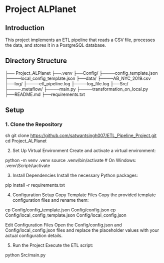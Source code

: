 # Project ALPlanet

## Introduction

This project implements an ETL pipeline that reads a CSV file, processes the data, and stores it in a PostgreSQL database.

## Directory Structure

├── Project_ALPlanet
├──.venv
├──Config/
├────config_template.json
├────local_config_template.json
├──data/
├────AB_NYC_2019.csv
├──log/
├────etl_pipeline.log
├────log_file.log
├──Src/
├────.metaflow/
├────main.py
├────transformation_on_local.py
├──README.md
├──requirements.txt


## Setup

### 1. Clone the Repository

sh
git clone https://github.com/satwantsingh007/ETL_Pipeline_Project.git
cd Project_ALPlanet

2. Set Up Virtual Environment
Create and activate a virtual environment:

python -m venv .venv
source .venv/bin/activate   # On Windows: .venv\Scripts\activate

3. Install Dependencies
Install the necessary Python packages:

pip install -r requirements.txt

4. Configuration Setup
Copy Template Files
Copy the provided template configuration files and rename them:

cp Config/config_template.json Config/config.json
cp Config/local_config_template.json Config/local_config.json

Edit Configuration Files
Open the Config/config.json and Config/local_config.json files and replace the placeholder values with your actual configuration details.

5. Run the Project
Execute the ETL script:

python Src/main.py


